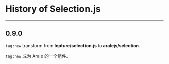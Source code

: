 # History of Selection.js

----------------

## 0.9.0

`tag:new` transform from **lepture/selection.js** to **aralejs/selection**.

`tag:new` 成为 Arale 的一个组件。
